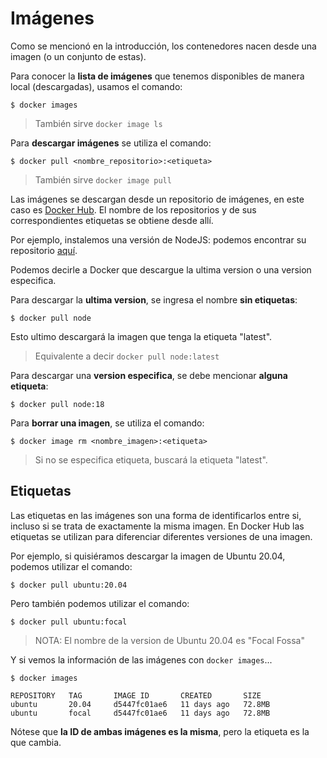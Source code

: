 # Imágenes

Como se mencionó en la introducción, los contenedores nacen desde una imagen (o un conjunto de estas).

Para conocer la **lista de imágenes** que tenemos disponibles de manera local (descargadas), usamos el comando:

```
$ docker images
```

> También sirve `docker image ls`

Para **descargar imágenes** se utiliza el comando:

```
$ docker pull <nombre_repositorio>:<etiqueta>
```

> También sirve `docker image pull`

Las imágenes se descargan desde un repositorio de imágenes, en este caso es
[Docker Hub](https://hub.docker.com/). El nombre de los repositorios y de sus
correspondientes etiquetas se obtiene desde allí.

Por ejemplo, instalemos una versión de NodeJS: podemos encontrar su
repositorio [aquí](https://hub.docker.com/_/node).

Podemos decirle a Docker que descargue la ultima version o una version especifica.

Para descargar la **ultima version**, se ingresa el nombre **sin etiquetas**:

```
$ docker pull node
```

Esto ultimo descargará la imagen que tenga la etiqueta "latest".

> Equivalente a decir `docker pull node:latest`

Para descargar una **version especifica**, se debe mencionar **alguna etiqueta**:

```
$ docker pull node:18
```

Para **borrar una imagen**, se utiliza el comando:

```
$ docker image rm <nombre_imagen>:<etiqueta>
```

> Si no se especifica etiqueta, buscará la etiqueta "latest".

## Etiquetas

Las etiquetas en las imágenes son una forma de identificarlos entre si, incluso si se trata de
exactamente la misma imagen. En Docker Hub las etiquetas se utilizan para diferenciar diferentes
versiones de una imagen.

Por ejemplo, si quisiéramos descargar la imagen de Ubuntu 20.04, podemos utilizar el comando:

```
$ docker pull ubuntu:20.04
```

Pero también podemos utilizar el comando:

```
$ docker pull ubuntu:focal
```

> NOTA: El nombre de la version de Ubuntu 20.04 es "Focal Fossa"

Y si vemos la información de las imágenes con `docker images`...

```
$ docker images

REPOSITORY   TAG       IMAGE ID       CREATED       SIZE
ubuntu       20.04     d5447fc01ae6   11 days ago   72.8MB
ubuntu       focal     d5447fc01ae6   11 days ago   72.8MB
```

Nótese que **la ID de ambas imágenes es la misma**, pero la etiqueta es la que cambia.
